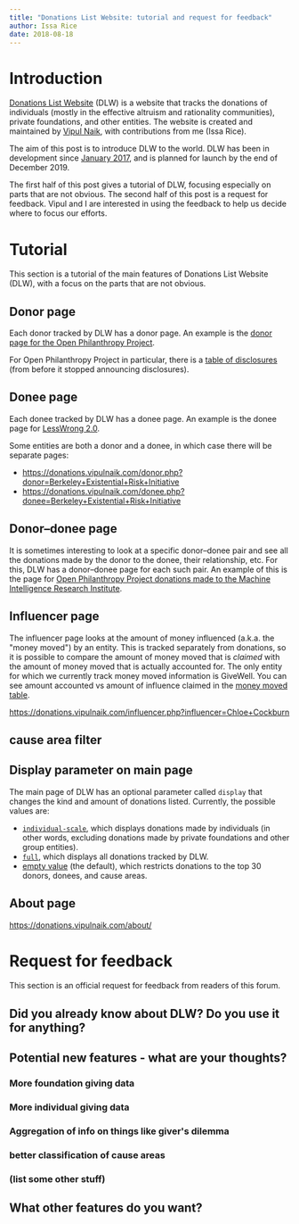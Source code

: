 ```yaml
---
title: "Donations List Website: tutorial and request for feedback"
author: Issa Rice
date: 2018-08-18
---
```


# Introduction

[Donations List Website](https://donations.vipulnaik.com/) (DLW) is a website that tracks
the donations of individuals (mostly in the effective altruism and rationality communities),
private foundations, and other entities.
The website is created and maintained by [Vipul Naik](http://effective-altruism.com/user/vipulnaik/),
with contributions from me (Issa Rice).

The aim of this post is to introduce DLW to the world.
DLW has been in development since [January 2017](https://github.com/vipulnaik/donations/commit/34ab85f9336c48231f0ec0258f7556df953fdb81),
and is planned for launch by the end of December 2019.

The first half of this post gives a tutorial of DLW, focusing especially on
parts that are not obvious.
The second half of this post is a request for feedback.
Vipul and I are interested in using the feedback to help us decide where to
focus our efforts.

# Tutorial

This section is a tutorial of the main features of Donations List Website
(DLW), with a focus on the parts that are not obvious.

## Donor page

Each donor tracked by DLW has a donor page.
An example is the [donor page for the Open Philanthropy
Project](https://donations.vipulnaik.com/donor.php?donor=Open+Philanthropy+Project).

For Open Philanthropy Project in particular, there is a [table of disclosures](https://donations.vipulnaik.com/donor.php?donor=Open+Philanthropy+Project#donorDonationAmountsByDisclosuresAndYear) (from before it stopped announcing disclosures).

## Donee page

Each donee tracked by DLW has a donee page.
An example is the donee page for
[LessWrong 2.0](https://donations.vipulnaik.com/donee.php?donee=LessWrong+2.0).

Some entities are both a donor and a donee, in which case there will be separate pages:

* https://donations.vipulnaik.com/donor.php?donor=Berkeley+Existential+Risk+Initiative
* https://donations.vipulnaik.com/donee.php?donee=Berkeley+Existential+Risk+Initiative

## Donor–donee page

It is sometimes interesting to look at a specific donor–donee pair and see all the donations made by the donor to the donee, their relationship, etc.
For this, DLW has a donor–donee page for each such pair.
An example of this is the page for
[Open Philanthropy Project donations made to the Machine Intelligence Research Institute](https://donations.vipulnaik.com/donorDonee.php?donor=Open+Philanthropy+Project&donee=Machine+Intelligence+Research+Institute).

## Influencer page

The influencer page looks at the amount of money influenced (a.k.a. the "money moved") by an entity.
This is tracked separately from donations, so it is possible to compare the
amount of money moved that is *claimed* with the amount of money moved that is
actually accounted for.
The only entity for which we currently track money moved information is GiveWell.
You can see amount accounted vs amount of influence claimed in the [money moved table](https://donations.vipulnaik.com/influencer.php?influencer=GiveWell#influencerMoneyMovedList).

https://donations.vipulnaik.com/influencer.php?influencer=Chloe+Cockburn

## cause area filter
## Display parameter on main page

The main page of DLW has an optional parameter called `display` that changes
the kind and amount of donations listed.
Currently, the possible values are:

* [`individual-scale`](https://donations.vipulnaik.com/?display=individual-scale),
  which displays donations made by individuals (in other words, excluding
  donations made by private foundations and other group entities).
* [`full`](https://donations.vipulnaik.com/?display=full),
  which displays all donations tracked by DLW.
* [empty value](https://donations.vipulnaik.com/) (the default), which restricts
  donations to the top 30 donors, donees, and cause areas.

## About page

https://donations.vipulnaik.com/about/

# Request for feedback

This section is an official request for feedback from readers of this forum.

## Did you already know about DLW? Do you use it for anything?
## Potential new features - what are your thoughts?
### More foundation giving data
### More individual giving data
### Aggregation of info on things like giver's dilemma
### better classification of cause areas
### (list some other stuff)
## What other features do you want?
